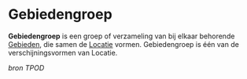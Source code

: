 # Gebiedengroep

**Gebiedengroep** is een groep of verzameling van bij elkaar behorende [Gebieden](#begrip-gebied), die samen de [Locatie](#begrip-locatie) vormen. 
Gebiedengroep is één van de verschijningsvormen van Locatie.

*bron TPOD*
